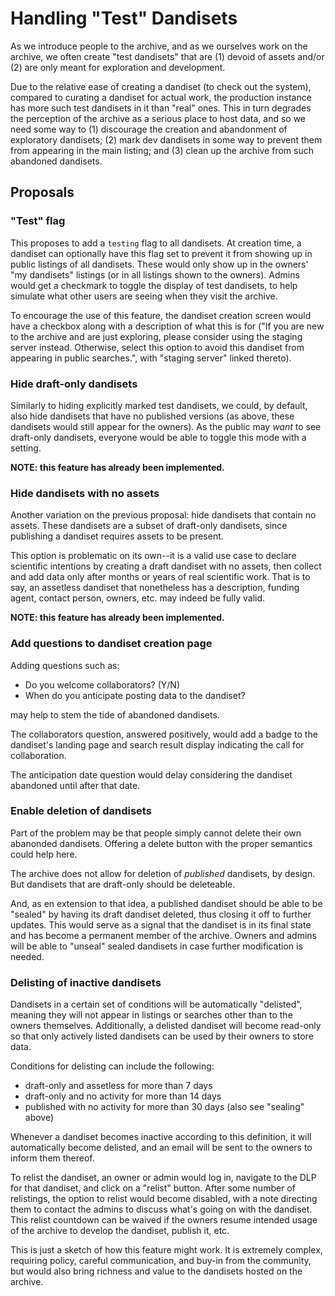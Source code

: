# Handling "Test" Dandisets

As we introduce people to the archive, and as we ourselves work on the archive,
we often create "test dandisets" that are (1) devoid of assets and/or (2) are
only meant for exploration and development.

Due to the relative ease of creating a dandiset (to check out the system),
compared to curating a dandiset for actual work, the production instance has
more such test dandisets in it than "real" ones. This in turn degrades the
perception of the archive as a serious place to host data, and so we need some
way to (1) discourage the creation and abandonment of exploratory dandisets; (2)
mark dev dandisets in some way to prevent them from appearing in the main
listing; and (3) clean up the archive from such abandoned dandisets.

## Proposals

### "Test" flag

This proposes to add a `testing` flag to all dandisets. At creation time, a
dandiset can optionally have this flag set to prevent it from showing up in
public listings of all dandisets. These would only show up in the owners' "my
dandisets" listings (or in all listings shown to the owners). Admins would get a
checkmark to toggle the display of test dandisets, to help simulate what other
users are seeing when they visit the archive.

To encourage the use of this feature, the dandiset creation screen would have a
checkbox along with a description of what this is for ("If you are new to the
archive and are just exploring, please consider using the staging server
instead. Otherwise, select this option to avoid this dandiset from appearing in
public searches.", with "staging server" linked thereto).

### Hide draft-only dandisets

Similarly to hiding explicitly marked test dandisets, we could, by default, also
hide dandisets that have no published versions (as above, these dandisets would
still appear for the owners). As the public may *want* to see draft-only
dandisets, everyone would be able to toggle this mode with a setting.

**NOTE: this feature has already been implemented.**

### Hide dandisets with no assets

Another variation on the previous proposal: hide dandisets that contain no
assets. These dandisets are a subset of draft-only dandisets, since publishing a
dandiset requires assets to be present.

This option is problematic on its own--it is a valid use case to declare
scientific intentions by creating a draft dandiset with no assets, then collect
and add data only after months or years of real scientific work. That is to say,
an assetless dandiset that nonetheless has a description, funding agent,
contact person, owners, etc. may indeed be fully valid.

**NOTE: this feature has already been implemented.**

### Add questions to dandiset creation page

Adding questions such as:
- Do you welcome collaborators? (Y/N)
- When do you anticipate posting data to the dandiset?

may help to stem the tide of abandoned dandisets.

The collaborators question, answered positively, would add a badge to the
dandiset's landing page and search result display indicating the call for
collaboration.

The anticipation date question would delay considering the dandiset abandoned
until after that date.

### Enable deletion of dandisets

Part of the problem may be that people simply cannot delete their own abanonded
dandisets. Offering a delete button with the proper semantics could help here.

The archive does not allow for deletion of *published* dandisets, by design. But
dandisets that are draft-only should be deleteable.

And, as en extension to that idea, a published dandiset should be able to be
"sealed" by having its draft dandiset deleted, thus closing it off to further
updates. This would serve as a signal that the dandiset is in its final state
and has become a permanent member of the archive. Owners and admins will be able
to "unseal" sealed dandisets in case further modification is needed.

### Delisting of inactive dandisets

Dandisets in a certain set of conditions will be automatically "delisted",
meaning they will not appear in listings or searches other than to the owners
themselves. Additionally, a delisted dandiset will become read-only so that only
actively listed dandisets can be used by their owners to store data.

Conditions for delisting can include the following:
- draft-only and assetless for more than 7 days
- draft-only and no activity for more than 14 days
- published with no activity for more than 30 days (also see "sealing" above)

Whenever a dandiset becomes inactive according to this definition, it will
automatically become delisted, and an email will be sent to the owners to inform
them thereof.

To relist the dandiset, an owner or admin would log in, navigate to the DLP for
that dandiset, and click on a "relist" button. After some number of relistings,
the option to relist would become disabled, with a note directing them to
contact the admins to discuss what's going on with the dandiset. This relist
countdown can be waived if the owners resume intended usage of the archive to
develop the dandiset, publish it, etc.

This is just a sketch of how this feature might work. It is extremely complex,
requiring policy, careful communication, and buy-in from the community, but
would also bring richness and value to the dandisets hosted on the archive.
